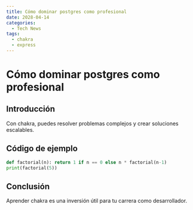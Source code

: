 ```yaml
---
title: Cómo dominar postgres como profesional
date: 2028-04-14
categories:
  - Tech News
tags:
  - chakra
  - express
---
```


# Cómo dominar postgres como profesional

## Introducción

Con chakra, puedes resolver problemas complejos y crear soluciones escalables.

## Código de ejemplo

```python
def factorial(n): return 1 if n == 0 else n * factorial(n-1)
print(factorial(5))
```

## Conclusión

Aprender chakra es una inversión útil para tu carrera como desarrollador.